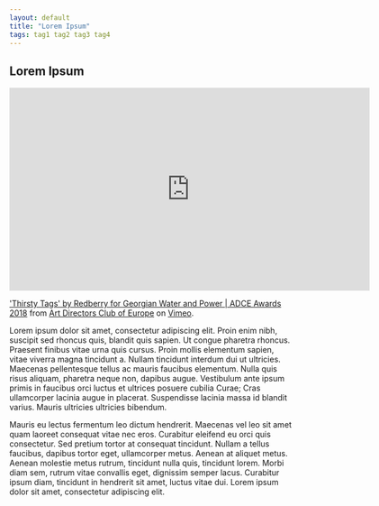```yaml
---
layout: default
title: "Lorem Ipsum"
tags: tag1 tag2 tag3 tag4
---
```


## Lorem Ipsum

<iframe src="https://player.vimeo.com/video/305947230" width="640" height="360" frameborder="0" allow="autoplay; fullscreen" allowfullscreen></iframe>
<p><a href="https://vimeo.com/305947230">&#039;Thirsty Tags&#039; by Redberry for Georgian Water and Power | ADCE Awards 2018</a> from <a href="https://vimeo.com/adce">Art Directors Club of Europe</a> on <a href="https://vimeo.com">Vimeo</a>.</p>

Lorem ipsum dolor sit amet, consectetur adipiscing elit. Proin enim nibh, suscipit sed rhoncus quis, blandit quis sapien. Ut congue pharetra rhoncus. Praesent finibus vitae urna quis cursus. Proin mollis elementum sapien, vitae viverra magna tincidunt a. Nullam tincidunt interdum dui ut ultricies. Maecenas pellentesque tellus ac mauris faucibus elementum. Nulla quis risus aliquam, pharetra neque non, dapibus augue. Vestibulum ante ipsum primis in faucibus orci luctus et ultrices posuere cubilia Curae; Cras ullamcorper lacinia augue in placerat. Suspendisse lacinia massa id blandit varius. Mauris ultricies ultricies bibendum.  

Mauris eu lectus fermentum leo dictum hendrerit. Maecenas vel leo sit amet quam laoreet consequat vitae nec eros. Curabitur eleifend eu orci quis consectetur. Sed pretium tortor at consequat tincidunt. Nullam a tellus faucibus, dapibus tortor eget, ullamcorper metus. Aenean at aliquet metus. Aenean molestie metus rutrum, tincidunt nulla quis, tincidunt lorem. Morbi diam sem, rutrum vitae convallis eget, dignissim semper lacus. Curabitur ipsum diam, tincidunt in hendrerit sit amet, luctus vitae dui. Lorem ipsum dolor sit amet, consectetur adipiscing elit.